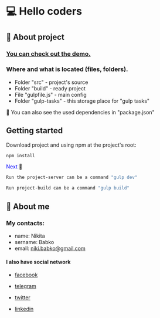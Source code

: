 # &#128187; Hello coders

## &#x1F4D8; About project

### [You can check out the demo.](https://nikitababko.github.io/landing-page-mogo/)

### Where and what is located (files, folders).

-   Folder "src" - project's source
-   Folder "build" - ready project
-   File "gulpfile.js" - main config
-   Folder "gulp-tasks" - this storage place for "gulp tasks"

&#x1F534; You can also see the used dependencies in "package.json"

## Getting started

Download project and using npm at the project's root:

```sh
npm install
```

<span style="color: blue">Next</span> &#x1F53D;

```sh
Run the project-server can be a command "gulp dev"
```

```sh
Run project-build can be a command "gulp build"
```

## &#129534; About me

### My contacts:

-   name: Nikita
-   sername: Babko
-   email: niki.babko@gmail.com

#### I also have social network

-   [facebook](https://www.facebook.com/nikita.babko?ref=bookmarks)

-   [telegram](https://t.me/White_Rabbit_AI)

-   [twitter](https://twitter.com/white_rabbit_ai)

-   [linkedin](https://www.linkedin.com/in/%D0%BD%D0%B8%D0%BA%D0%B8%D1%82%D0%B0-%D0%B1%D0%B0%D0%B1%D0%BA%D0%BE-621618186/)
